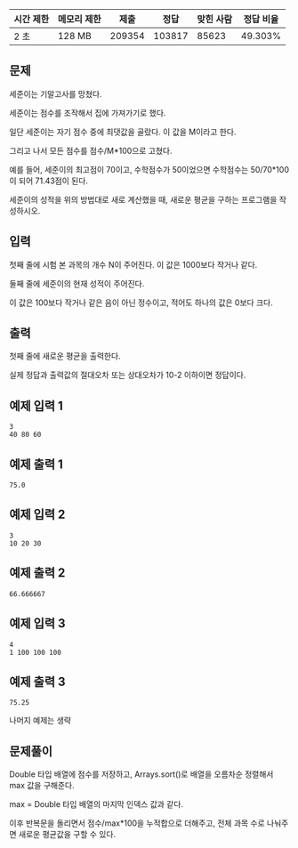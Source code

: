 | 시간 제한 | 메모리 제한 | 제출 | 정답 | 맞힌 사람 | 정답 비율 |
| --- | --- | --- | --- | --- | --- |
| 2 초 | 128 MB | 209354 | 103817 | 85623 | 49.303% |

## 문제

세준이는 기말고사를 망쳤다. 

세준이는 점수를 조작해서 집에 가져가기로 했다. 

일단 세준이는 자기 점수 중에 최댓값을 골랐다. 이 값을 M이라고 한다. 

그리고 나서 모든 점수를 점수/M*100으로 고쳤다.

예를 들어, 세준이의 최고점이 70이고, 수학점수가 50이었으면 수학점수는 50/70*100이 되어 71.43점이 된다.

세준이의 성적을 위의 방법대로 새로 계산했을 때, 새로운 평균을 구하는 프로그램을 작성하시오.

## 입력

첫째 줄에 시험 본 과목의 개수 N이 주어진다. 이 값은 1000보다 작거나 같다. 

둘째 줄에 세준이의 현재 성적이 주어진다. 

이 값은 100보다 작거나 같은 음이 아닌 정수이고, 적어도 하나의 값은 0보다 크다.

## 출력

첫째 줄에 새로운 평균을 출력한다. 

실제 정답과 출력값의 절대오차 또는 상대오차가 10-2 이하이면 정답이다.

## 예제 입력 1

```
3
40 80 60
```

## 예제 출력 1

```
75.0
```

## 예제 입력 2

```
3
10 20 30
```

## 예제 출력 2

```
66.666667

```
## 예제 입력 3

```
4
1 100 100 100
```

## 예제 출력 3

```
75.25
```

나머지 예제는 생략

## 문제풀이

Double 타입 배열에 점수를 저장하고, Arrays.sort()로 배열을 오름차순 정렬해서 max 값을 구해준다.

max = Double 타입 배열의 마지막 인덱스 값과 같다.

이후 반복문을 돌리면서 점수/max*100을 누적합으로 더해주고, 전체 과목 수로 나눠주면 새로운 평균값을 구할 수 있다.